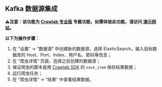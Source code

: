 ## Kafka 数据源集成

**⚠️注意：该功能为 [Crawlab 专业版](https://www.crawlab.cn/purchase-pro) 专属功能，如需体验此功能，请访问 [演示网站](https://demo.crawlab.cn)。**

**以下为操作步骤：**

1. 在 “设置” -> “数据源” 中创建新的数据源，选择 ElasticSearch，输入目标数据库的 Host、Port、Index、用户名、密码等信息；
2. 在 “爬虫详情“ 页面，选择之前创建的数据源；
3. 保证爬虫的脚本是用 [Crawlab SDK](../SDK/README.md) 的 `save_item` 保存结果数据；
4. 运行爬虫任务；
5. 在 “爬虫详情” -> “结果“ 中查看结果数据。

